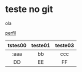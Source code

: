 # teste no git


ola

[perfil][perfil]


[perfil]: https://github.com/wll8090/

tstes00|teste01|teste03
:-:|:-:|:-:
:aaa|bb|ccc
DD|EE|FF
